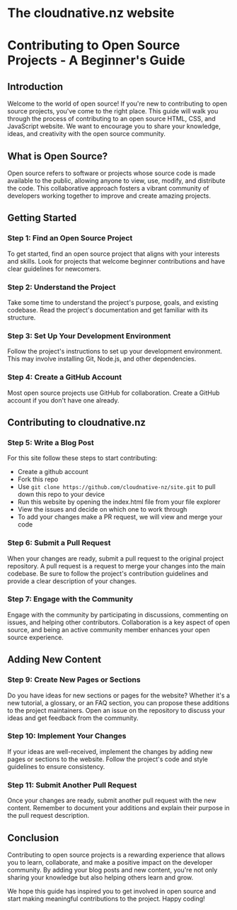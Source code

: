 # The cloudnative.nz website

# Contributing to Open Source Projects - A Beginner's Guide

## Introduction

Welcome to the world of open source! If you're new to contributing to open source projects, you've come to the right place. This guide will walk you through the process of contributing to an open source HTML, CSS, and JavaScript website. We want to encourage you to share your knowledge, ideas, and creativity with the open source community.

## What is Open Source?

Open source refers to software or projects whose source code is made available to the public, allowing anyone to view, use, modify, and distribute the code. This collaborative approach fosters a vibrant community of developers working together to improve and create amazing projects.

## Getting Started

### Step 1: Find an Open Source Project

To get started, find an open source project that aligns with your interests and skills. Look for projects that welcome beginner contributions and have clear guidelines for newcomers.

### Step 2: Understand the Project

Take some time to understand the project's purpose, goals, and existing codebase. Read the project's documentation and get familiar with its structure.

### Step 3: Set Up Your Development Environment

Follow the project's instructions to set up your development environment. This may involve installing Git, Node.js, and other dependencies.

### Step 4: Create a GitHub Account

Most open source projects use GitHub for collaboration. Create a GitHub account if you don't have one already.

## Contributing to cloudnative.nz 

### Step 5: Write a Blog Post
For this site follow these steps to start contributing:

- Create a github account 
- Fork this repo 
- Use `git clone https://github.com/cloudnative-nz/site.git` to pull down this repo to your device 
- Run this website by opening the index.html file from your file explorer
- View the issues and decide on which one to work through
- To add your changes make a PR request, we will view and merge your code 


### Step 6: Submit a Pull Request

When your changes are ready, submit a pull request to the original project repository. A pull request is a request to merge your changes into the main codebase. Be sure to follow the project's contribution guidelines and provide a clear description of your changes.

### Step 7: Engage with the Community

Engage with the community by participating in discussions, commenting on issues, and helping other contributors. Collaboration is a key aspect of open source, and being an active community member enhances your open source experience.

## Adding New Content

### Step 9: Create New Pages or Sections

Do you have ideas for new sections or pages for the website? Whether it's a new tutorial, a glossary, or an FAQ section, you can propose these additions to the project maintainers. Open an issue on the repository to discuss your ideas and get feedback from the community.

### Step 10: Implement Your Changes

If your ideas are well-received, implement the changes by adding new pages or sections to the website. Follow the project's code and style guidelines to ensure consistency.

### Step 11: Submit Another Pull Request

Once your changes are ready, submit another pull request with the new content. Remember to document your additions and explain their purpose in the pull request description.

## Conclusion

Contributing to open source projects is a rewarding experience that allows you to learn, collaborate, and make a positive impact on the developer community. By adding your blog posts and new content, you're not only sharing your knowledge but also helping others learn and grow.

We hope this guide has inspired you to get involved in open source and start making meaningful contributions to the project. Happy coding!
